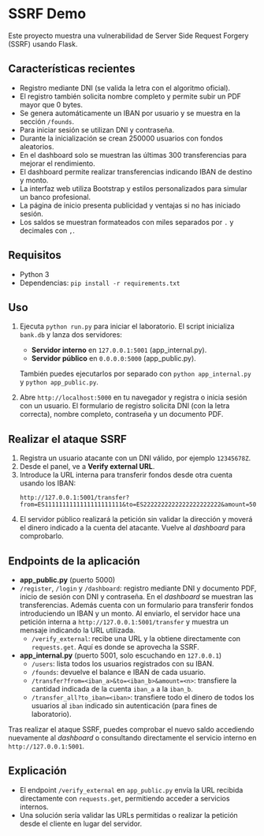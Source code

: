 # SSRF Demo

Este proyecto muestra una vulnerabilidad de Server Side Request Forgery (SSRF) usando Flask.

## Características recientes
- Registro mediante DNI (se valida la letra con el algoritmo oficial).
- El registro también solicita nombre completo y permite subir un PDF mayor que 0 bytes.
- Se genera automáticamente un IBAN por usuario y se muestra en la sección `/founds`.
- Para iniciar sesión se utilizan DNI y contraseña.
- Durante la inicialización se crean 250000 usuarios con fondos aleatorios.
- En el dashboard solo se muestran las últimas 300 transferencias para mejorar el rendimiento.
- El dashboard permite realizar transferencias indicando IBAN de destino y monto.
- La interfaz web utiliza Bootstrap y estilos personalizados para simular un banco profesional.
- La página de inicio presenta publicidad y ventajas si no has iniciado sesión.
- Los saldos se muestran formateados con miles separados por `.` y decimales con `,`.

## Requisitos
- Python 3
- Dependencias: `pip install -r requirements.txt`

## Uso
1. Ejecuta `python run.py` para iniciar el laboratorio. El script inicializa `bank.db` y lanza dos servidores:
   - **Servidor interno** en `127.0.0.1:5001` (app_internal.py).
   - **Servidor público** en `0.0.0.0:5000` (app_public.py).
   
   También puedes ejecutarlos por separado con `python app_internal.py` y `python app_public.py`.
2. Abre `http://localhost:5000` en tu navegador y registra o inicia sesión con un usuario.
   El formulario de registro solicita DNI (con la letra correcta), nombre completo,
   contraseña y un documento PDF.

## Realizar el ataque SSRF
1. Registra un usuario atacante con un DNI válido, por ejemplo `12345678Z`.
2. Desde el panel, ve a **Verify external URL**.
3. Introduce la URL interna para transferir fondos desde otra cuenta usando los IBAN:
   ```
   http://127.0.0.1:5001/transfer?from=ES1111111111111111111111&to=ES2222222222222222222222&amount=500
   ```
4. El servidor público realizará la petición sin validar la dirección y moverá el dinero indicado a la cuenta del atacante. Vuelve al *dashboard* para comprobarlo.

## Endpoints de la aplicación

- **app_public.py** (puerto 5000)
- `/register`, `/login` y `/dashboard`: registro mediante DNI y documento PDF, inicio de sesión con DNI y contraseña. En el *dashboard* se muestran las transferencias.
  Además cuenta con un formulario para transferir fondos introduciendo un IBAN y un monto.
  Al enviarlo, el servidor hace una petición interna a `http://127.0.0.1:5001/transfer` y muestra
  un mensaje indicando la URL utilizada.
  - `/verify_external`: recibe una URL y la obtiene directamente con `requests.get`. Aquí es donde se aprovecha la SSRF.
- **app_internal.py** (puerto 5001, solo escuchando en `127.0.0.1`)
  - `/users`: lista todos los usuarios registrados con su IBAN.
  - `/founds`: devuelve el balance e IBAN de cada usuario.
  - `/transfer?from=<iban_a>&to=<iban_b>&amount=<n>`: transfiere la cantidad indicada de la cuenta `iban_a` a la `iban_b`.
  - `/transfer_all?to_iban=<iban>`: transfiere todo el dinero de todos los usuarios al `iban` indicado sin autenticación (para fines de laboratorio).

Tras realizar el ataque SSRF, puedes comprobar el nuevo saldo accediendo nuevamente al *dashboard* o consultando directamente el servicio interno en `http://127.0.0.1:5001`.

## Explicación
- El endpoint `/verify_external` en `app_public.py` envía la URL recibida directamente con `requests.get`, permitiendo acceder a servicios internos.
- Una solución sería validar las URLs permitidas o realizar la petición desde el cliente en lugar del servidor.
